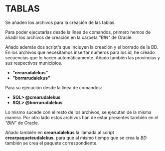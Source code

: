 TABLAS
======

Se añaden los archivos para la creación de las tablas.

Para poder ejecutarlas desde la línea de comandos, primero hemos de añadir los archivos de creación en la carpeta *"BIN"* de Oracle.

Añado además dos script's que incluyen la creación y el borrado de la BD.
En los archivos que necesitamos insertar numeros para los id, he creado secuencias que lo hacen automáticamente.
Añado también las provincias y sus respectivos municipios.

- **"crearudalekus"**
- **"borrarudalekus"**

Para su ejecución desde la línea de comandos: 

- **SQL> @crearudalekus**
- **SQL> @borrarudalekus**

Lo mismo sucede con el resto de los archivos, se ejecutan de la misma manera.
Por otro lado estos archivos han de estar presentes también en el *"BIN"* de Oracle.

Añado también en **crearudalekus** la llamada al script **crearpaqueteudalekus**, para que al mismo tiempo que se crea la *BD* también se crea el paquete correspondiente.


